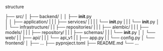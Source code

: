 structure 

├── src/
│  ├── backend/
│  │   ├── __init__.py  
│  │   ├── application/
|  |   |   ├── services/
|  |   |   |   └── __init__.py
|  |   |   └── __init__.py
│  │   └── infrastructure/
|  |       ├── repositories/
|  |       |   ├── alembic/
|  |       |   ├── models/
|  |       |   ├── repository/
|  |       |   ├── schemas/
|  |       |   └── __init__.py
│  │       └── web/
|  |           ├── api/
|  |           |   └── api_v1
|  |           ├── app.py
|  |           └── config.py
│  └── frontend/
│      ├── ...
├── pyproject.toml
├── README.md
└── ...